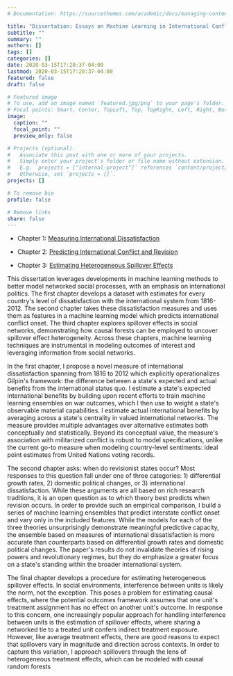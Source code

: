 ```yaml
---
# Documentation: https://sourcethemes.com/academic/docs/managing-content/

title: "Dissertation: Essays on Machine Learning in International Conflict and Social Networks"
subtitle: ""
summary: ""
authors: []
tags: []
categories: []
date: 2020-03-15T17:20:37-04:00
lastmod: 2020-03-15T17:20:37-04:00
featured: false
draft: false

# Featured image
# To use, add an image named `featured.jpg/png` to your page's folder.
# Focal points: Smart, Center, TopLeft, Top, TopRight, Left, Right, BottomLeft, Bottom, BottomRight.
image:
  caption: ""
  focal_point: ""
  preview_only: false

# Projects (optional).
#   Associate this post with one or more of your projects.
#   Simply enter your project's folder or file name without extension.
#   E.g. `projects = ["internal-project"]` references `content/project/deep-learning/index.md`.
#   Otherwise, set `projects = []`.
projects: []

# To remove bio
profile: false 

# Remove links
share: false
---
```


+ Chapter 1: [Measuring International Dissatisfaction](/files/kent_ch1.pdf)

+ Chapter 2: [Predicting International Conflict and Revision](/files/kent_ch2.pdf)

+ Chapter 3: [Estimating Heterogeneous Spillover Effects](/files/kent_ch3.pdf)

This dissertation leverages developments in machine learning methods to better model networked social processes, with an emphasis on international politics. The first chapter develops a dataset with estimates for every country's level of dissatisfaction with the international system from 1816-2012. The second chapter takes these dissatisfaction measures and uses them as features in a machine learning model which predicts international conflict onset. The third chapter explores spillover effects in social networks, demonstrating how causal forests can be employed to uncover spillover effect heterogeneity. Across these chapters, machine learning techniques are instrumental in modeling outcomes of interest and leveraging information from social networks.

In the first chapter, I propose a novel measure of international dissatisfaction spanning from 1816 to 2012 which explicitly operationalizes Gilpin's framework: the difference between a state's expected and actual benefits from the international status quo. I estimate a state's expected international benefits by building upon recent efforts to train machine learning ensembles on war outcomes, which I then use to weight a state's observable material capabilities. I estimate actual international benefits by averaging across a state's centrality in valued international networks. The measure provides multiple advantages over alternative estimates both conceptually and statistically. Beyond its conceptual value, the measure's association with militarized conflict is robust to model specifications, unlike the current go-to measure when modeling country-level sentiments: ideal point estimates from United Nations voting records.

The second chapter asks: when do revisionist states occur? Most responses to this question fall under one of three categories: 1) differential growth rates, 2) domestic political changes, or 3) international dissatisfaction. While these arguments are all based on rich research traditions, it is an open question as to which theory best predicts when revision occurs. In order to provide such an empirical comparison, I build a series of machine learning ensembles that predict interstate conflict onset and vary only in the included features. While the models for each of the three theories unsurprisingly demonstrate meaningful predictive capacity, the ensemble based on measures of international dissatisfaction is more accurate than counterparts based on differential growth rates and domestic political changes. The paper's results do not invalidate theories of rising powers and revolutionary regimes, but they do emphasize a greater focus on a state's standing within the broader international system.

The final chapter develops a procedure for estimating heterogeneous spillover effects. In social environments, interference between units is likely the norm, not the exception. This poses a problem for estimating causal effects, where the potential outcomes framework assumes that one unit's treatment assignment has no effect on another unit's outcome. In response to this concern, one increasingly popular approach for handling interference between units is the estimation of spillover effects, where sharing a networked tie to a treated unit confers indirect treatment exposure. However, like average treatment effects, there are good reasons to expect that spillovers vary in magnitude and direction across contexts. In order to capture this variation, I approach spillovers through the lens of heterogeneous treatment effects, which can be modeled with causal random forests